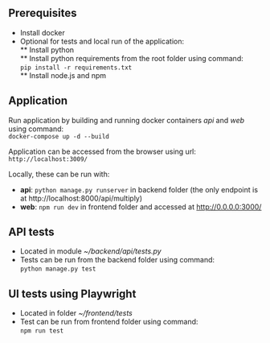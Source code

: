 ## Prerequisites
* Install docker
* Optional for tests and local run of the application:\
** Install python\
** Install python requirements from the root folder using command:\
  `pip install -r requirements.txt`\
** Install node.js and npm

## Application
Run application by building and running docker containers *api* and *web* using command:\
  `docker-compose up -d --build`

Application can be accessed from the browser using url:
  `http://localhost:3009/`

Locally, these can be run with:
* **api**: `python manage.py runserver` in backend folder (the only endpoint is at http://localhost:8000/api/multiply)
* **web**: `npm run dev` in frontend folder and accessed at http://0.0.0.0:3000/
## API tests
* Located in module *~/backend/api/tests.py*
* Tests can be run from the backend folder using command:\
  `python manage.py test`

## UI tests using Playwright
* Located in folder *~/frontend/tests*
* Test can be run from frontend folder using command:\
  `npm run test`
